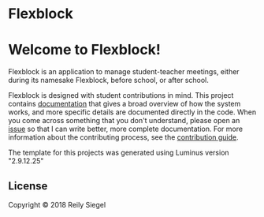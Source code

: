 # Flexblock

# Welcome to Flexblock!

Flexblock is an application to manage student-teacher meetings, either
during its namesake Flexblock, before school, or after school.

Flexblock is designed with student contributions in mind. This project
contains [documentation](/doc/) that gives a broad overview of how the
system works, and more specific details are documented directly in the
code. When you come across something that you don't understand, please
open an [issue](/../issues) so that I can write better, more complete
documentation.  For more information about the contributing process,
see the [contribution guide](CONTRIBUTING.md).

The template for this projects was generated using Luminus version
"2.9.12.25"

## License

Copyright © 2018 Reily Siegel
